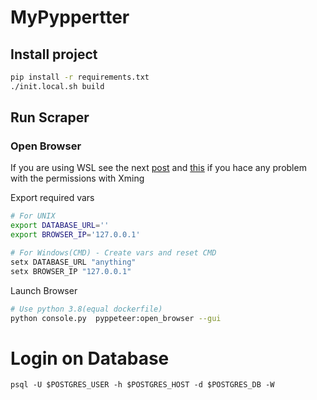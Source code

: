 # MyPyppertter

## Install project
```sh
pip install -r requirements.txt
./init.local.sh build
```

## Run Scraper
### Open Browser

If you are using WSL see the next [post](https://virtualizationreview.com/articles/2017/02/08/graphical-programs-on-windows-subsystem-on-linux.aspx) and [this](https://code.luasoftware.com/tutorials/x-server/xming-client-4-rejected-from-ip/) if you hace any problem with the permissions with Xming

Export required vars
```sh
# For UNIX
export DATABASE_URL=''
export BROWSER_IP='127.0.0.1'

# For Windows(CMD) - Create vars and reset CMD
setx DATABASE_URL "anything"
setx BROWSER_IP "127.0.0.1"
```

Launch Browser
```sh
# Use python 3.8(equal dockerfile)
python console.py  pyppeteer:open_browser --gui
```

# Login on Database
`psql -U $POSTGRES_USER -h $POSTGRES_HOST -d $POSTGRES_DB -W`
